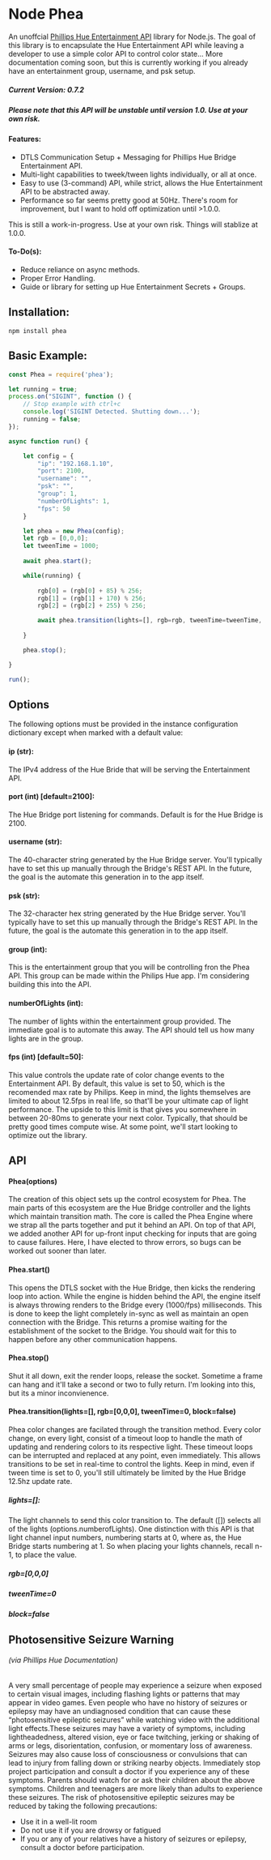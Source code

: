 # Node Phea

An unoffcial [Phillips Hue Entertainment API](https://developers.meethue.com/develop/hue-entertainment/) library for Node.js. The goal of this library is to encapsulate the Hue Entertainment API while leaving a developer to use a simple color API to control color state... More documentation coming soon, but this is currently working if you already have an entertainment group, username, and psk setup. 

##### Current Version: 0.7.2

##### Please note that this API will be unstable until version 1.0. Use at your own risk.

#### Features:
- DTLS Communication Setup + Messaging for Phillips Hue Bridge Entertainment API.
- Multi-light capabilities to tweek/tween lights individually, or all at once.
- Easy to use (3-command) API, while strict, allows the Hue Entertainment API to be abstracted away.
- Performance so far seems pretty good at 50Hz. There's room for improvement, but I want to hold off optimization until >1.0.0.

This is still a work-in-progress. Use at your own risk. Things will stablize at 1.0.0.

#### To-Do(s):
- Reduce reliance on async methods.
- Proper Error Handling.
- Guide or library for setting up Hue Entertainment Secrets + Groups.

## Installation:
```
npm install phea
```

## Basic Example:
```javascript
const Phea = require('phea');

let running = true;
process.on("SIGINT", function () {
    // Stop example with ctrl+c
    console.log('SIGINT Detected. Shutting down...');
    running = false;
});

async function run() {

    let config = {
        "ip": "192.168.1.10",
        "port": 2100,
        "username": "",
        "psk": "",
        "group": 1,
        "numberOfLights": 1,
        "fps": 50
    }

    let phea = new Phea(config);
    let rgb = [0,0,0];
    let tweenTime = 1000;
    
    await phea.start();

    while(running) {
    
        rgb[0] = (rgb[0] + 85) % 256;
        rgb[1] = (rgb[1] + 170) % 256;
        rgb[2] = (rgb[2] + 255) % 256;

        await phea.transition(lights=[], rgb=rgb, tweenTime=tweenTime, block=true);
    
    }

    phea.stop();

}

run();
```

## Options
The following options must be provided in the instance configuration dictionary except when marked with a default value: 

#### ip (str):
The IPv4 address of the Hue Bride that will be serving the Entertainment API.

#### port (int) [default=2100]:
The Hue Bridge port listening for commands. Default is for the Hue Bridge is 2100.

#### username (str):
The 40-character string generated by the Hue Bridge server. You'll typically have to set this up manually through 
the Bridge's REST API. In the future, the goal is the automate this generation in to the app itself. 

#### psk (str):
The 32-character hex string generated by the Hue Bridge server. You'll typically have to set this up manually through 
the Bridge's REST API. In the future, the goal is the automate this generation in to the app itself. 

#### group (int):
This is the entertainment group that you will be controlling fron the Phea API. This group can be made within
the Philips Hue app. I'm considering building this into the API.

#### numberOfLights (int):
The number of lights within the entertainment group provided. The immediate goal is to automate this away. The API should
tell us how many lights are in the group.

#### fps (int) [default=50]:
This value controls the update rate of color change events to the Entertainment API. By default, this value is set to
50, which is the recomended max rate by Philips. Keep in mind, the lights themselves are limited to about 12.5fps in
real life, so that'll be your ultimate cap of light performance. The upside to this limit is that gives you somewhere in 
between 20-80ms to generate your next color. Typically, that should be pretty good times compute wise. At some point, we'll 
start looking to optimize out the library.

## API

#### Phea(options)
The creation of this object sets up the control ecosystem for Phea. The main parts of this ecosystem are the Hue Bridge
controller and the lights which maintain transition math. The core is called the Phea Engine where we strap all the parts 
together and put it behind an API. On top of that API, we added another API for up-front input checking for inputs that are
going to cause failures. Here, I have elected to throw errors, so bugs can be worked out sooner than later.

#### Phea.start()
This opens the DTLS socket with the Hue Bridge, then kicks the rendering loop into action. While the engine is
hidden behind the API, the engine itself is always throwing renders to the Bridge every (1000/fps) milliseconds. 
This is done to keep the light completely in-sync as well as maintain an open connection with the Bridge. This returns
a promise waiting for the establishment of the socket to the Bridge. You should wait for this to happen before any
other communication happens.

#### Phea.stop()
Shut it all down, exit the render loops, release the socket. Sometime a frame can hang and it'll take a second or two to 
fully return. I'm looking into this, but its a minor inconvienence.

#### Phea.transition(lights=[], rgb=[0,0,0], tweenTime=0, block=false)
Phea color changes are facilated through the transition method. Every color change, on every light, consist of a timeout 
loop to handle the math of updating and rendering colors to its respective light. These timeout loops can be interrupted and
replaced at any point, even immediately. This allows transitions to be set in real-time to control the lights. Keep in mind, even if tween time is set to 0, you'll still ultimately be limited by the Hue Bridge 12.5hz update rate.

##### lights=[]:
The light channels to send this color transition to. The default ([]) selects all of the lights (options.numberofLights).
One distinction with this API is that light channel input numbers, numbering starts at 0, where as, the Hue Bridge starts
numbering at 1. So when placing your lights channels, recall n-1, to place the value. 

##### rgb=[0,0,0]

##### tweenTime=0

##### block=false


## Photosensitive Seizure Warning
###### (via Phillips Hue Documentation)
A very small percentage of people may experience a seizure when exposed to certain visual images, including flashing lights or patterns that may appear in video games. Even people who have no history of seizures or epilepsy may have an undiagnosed condition that can cause these “photosensitive epileptic seizures” while watching video with the additional light effects.These seizures may have a variety of symptoms, including lightheadedness, altered vision, eye or face twitching, jerking or shaking of arms or legs, disorientation, confusion, or momentary loss of awareness. Seizures may also cause loss of consciousness or convulsions that can lead to injury from falling down or striking nearby objects. Immediately stop project participation and consult a doctor if you experience any of these symptoms. Parents should watch for or ask their children about the above symptoms. Children and teenagers are more likely than adults to experience these seizures. The risk of photosensitive epileptic seizures may be reduced by taking the following precautions:

- Use it in a well-lit room
- Do not use it if you are drowsy or fatigued
- If you or any of your relatives have a history of seizures or epilepsy, consult a doctor before participation.
